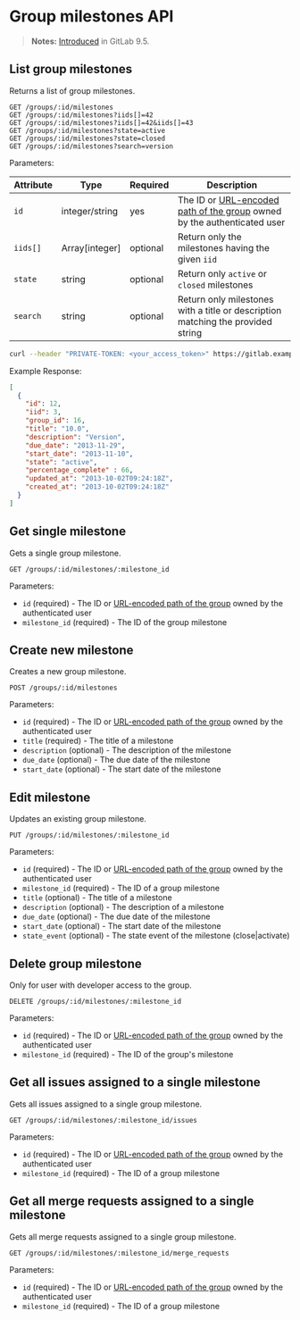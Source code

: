 # Group milestones API

> **Notes:**
> [Introduced][ce-12819] in GitLab 9.5.

## List group milestones

Returns a list of group milestones.

```
GET /groups/:id/milestones
GET /groups/:id/milestones?iids[]=42
GET /groups/:id/milestones?iids[]=42&iids[]=43
GET /groups/:id/milestones?state=active
GET /groups/:id/milestones?state=closed
GET /groups/:id/milestones?search=version
```

Parameters:

| Attribute | Type | Required | Description |
| --------- | ---- | -------- | ----------- |
| `id` | integer/string | yes | The ID or [URL-encoded path of the group](README.md#namespaced-path-encoding) owned by the authenticated user |
| `iids[]` | Array[integer] | optional | Return only the milestones having the given `iid` |
| `state` | string | optional | Return only `active` or `closed` milestones |
| `search` | string | optional | Return only milestones with a title or description matching the provided string |

```bash
curl --header "PRIVATE-TOKEN: <your_access_token>" https://gitlab.example.com/api/v4/groups/5/milestones
```

Example Response:

```json
[
  {
    "id": 12,
    "iid": 3,
    "group_id": 16,
    "title": "10.0",
    "description": "Version",
    "due_date": "2013-11-29",
    "start_date": "2013-11-10",
    "state": "active",
    "percentage_complete" : 66,
    "updated_at": "2013-10-02T09:24:18Z",
    "created_at": "2013-10-02T09:24:18Z"
  }
]
```


## Get single milestone

Gets a single group milestone.

```
GET /groups/:id/milestones/:milestone_id
```

Parameters:

- `id` (required) - The ID or [URL-encoded path of the group](README.md#namespaced-path-encoding) owned by the authenticated user
- `milestone_id` (required) - The ID of the group milestone

## Create new milestone

Creates a new group milestone.

```
POST /groups/:id/milestones
```

Parameters:

- `id` (required) - The ID or [URL-encoded path of the group](README.md#namespaced-path-encoding) owned by the authenticated user
- `title` (required) - The title of a milestone
- `description` (optional) - The description of the milestone
- `due_date` (optional) - The due date of the milestone
- `start_date` (optional) - The start date of the milestone

## Edit milestone

Updates an existing group milestone.

```
PUT /groups/:id/milestones/:milestone_id
```

Parameters:

- `id` (required) - The ID or [URL-encoded path of the group](README.md#namespaced-path-encoding) owned by the authenticated user
- `milestone_id` (required) - The ID of a group milestone
- `title` (optional) - The title of a milestone
- `description` (optional) - The description of a milestone
- `due_date` (optional) - The due date of the milestone
- `start_date` (optional) - The start date of the milestone
- `state_event` (optional) - The state event of the milestone (close|activate)

## Delete group milestone

Only for user with developer access to the group.

```
DELETE /groups/:id/milestones/:milestone_id
```

Parameters:

- `id` (required) - The ID or [URL-encoded path of the group](README.md#namespaced-path-encoding) owned by the authenticated user
- `milestone_id` (required) - The ID of the group's milestone

## Get all issues assigned to a single milestone

Gets all issues assigned to a single group milestone.

```
GET /groups/:id/milestones/:milestone_id/issues
```

Parameters:

- `id` (required) - The ID or [URL-encoded path of the group](README.md#namespaced-path-encoding) owned by the authenticated user
- `milestone_id` (required) - The ID of a group milestone

## Get all merge requests assigned to a single milestone

Gets all merge requests assigned to a single group milestone.

```
GET /groups/:id/milestones/:milestone_id/merge_requests
```

Parameters:

- `id` (required) - The ID or [URL-encoded path of the group](README.md#namespaced-path-encoding) owned by the authenticated user
- `milestone_id` (required) - The ID of a group milestone

[ce-12819]: https://gitlab.com/gitlab-org/gitlab-ce/merge_requests/12819
